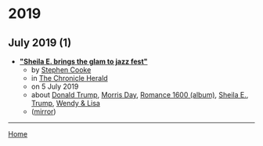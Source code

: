 # 2019

## July 2019 (1)

 - [**"Sheila E. brings the glam to jazz fest"**](https://www.thechronicleherald.ca/living/sheila-e-brings-the-glam-to-jazz-fest-329717/)
    - by [Stephen Cooke](../../../authors/stephen-cooke/index.md)
    - in [The Chronicle Herald](../../../publications/a-e/the-chronicle-herald/index.md)
    - on 5 July 2019
    - about [Donald Trump](../../../topics/donald-trump/index.md), [Morris Day](../../../topics/morris-day/index.md), [Romance 1600 (album)](../../../topics/album/romance-1600/index.md), [Sheila E.](../../../topics/sheila-e/index.md), [Trump](../../../topics/trump/index.md), [Wendy & Lisa](../../../topics/wendy-lisa/index.md)
    - ([mirror](https://web.archive.org/web/*/https://www.thechronicleherald.ca/living/sheila-e-brings-the-glam-to-jazz-fest-329717/))

----

[Home](../index.md)
